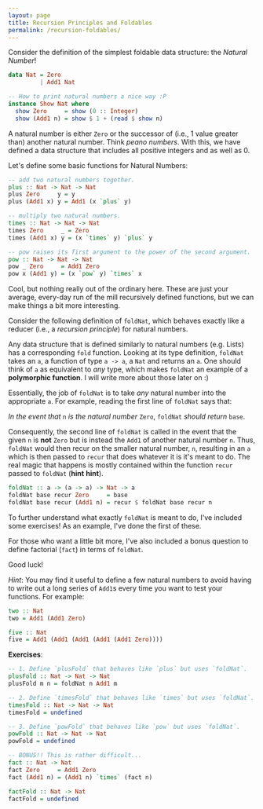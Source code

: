```yaml
---
layout: page
title: Recursion Principles and Foldables
permalink: /recursion-foldables/
---
```

Consider the definition of the simplest foldable data structure: the *Natural Number*!
```haskell
data Nat = Zero
         | Add1 Nat

-- How to print natural numbers a nice way :P
instance Show Nat where
  show Zero     = show (0 :: Integer)
  show (Add1 n) = show $ 1 + (read $ show n)
```

A natural number is either `Zero` or the successor of (i.e., 1 value greater than) another natural number. Think *peano numbers*. With this, we have defined a data structure that includes all positive integers and as well as 0.

Let's define some basic functions for Natural Numbers:
```haskell
-- add two natural numbers together.
plus :: Nat -> Nat -> Nat
plus Zero     y = y
plus (Add1 x) y = Add1 (x `plus` y)

-- multiply two natural numbers.
times :: Nat -> Nat -> Nat
times Zero     _ = Zero
times (Add1 x) y = (x `times` y) `plus` y

-- pow raises its first argument to the power of the second argument.
pow :: Nat -> Nat -> Nat
pow _ Zero     = Add1 Zero
pow x (Add1 y) = (x `pow` y) `times` x
```

Cool, but nothing really out of the ordinary here. These are just your average, every-day run of the mill recursively defined functions, but we can make things a bit more interesting.

Consider the following definition of `foldNat`, which behaves exactly like a reducer (i.e., a *recursion principle*) for natural numbers.

Any data structure that is defined similarly to natural numbers (e.g. Lists) has a corresponding `fold` function. Looking at its type definition, `foldNat` takes an `a`, a function of type `a -> a`, a `Nat` and returns an `a`. One should think of `a` as equivalent to *any* type, which makes `foldNat` an example of a **polymorphic function**. I will write more about those later on :)

Essentially, the job of `foldNat` is to take *any* natural number into the appropriate `a`. For example, reading the first line of `foldNat` says that:

*In the event that* `n` *is the natural number* `Zero`, `foldNat` *should return* `base`.

Consequently, the second line of `foldNat` is called in the event that the given `n` is **not** `Zero` but is instead the `Add1` of another natural number `n`. Thus, `foldNat` would then recur on the smaller natural number, `n`, resulting in an `a` which is then passed to `recur` that does whatever it is it's meant to do. The real magic that happens is mostly contained within the function `recur` passed to `foldNat` (**hint** **hint**).
```haskell
foldNat :: a -> (a -> a) -> Nat -> a
foldNat base recur Zero     = base
foldNat base recur (Add1 n) = recur $ foldNat base recur n
```
To further understand what exactly `foldNat` is meant to do, I've included some exercises! As an example, I've done the first of these.

For those who want a little bit more, I've also included a bonus question to define factorial (`fact`) in terms of `foldNat`.

Good luck!

*Hint*: You may find it useful to define a few natural numbers to avoid having to write out a long series of `Add1`s every time you want to test your functions. For example:

```haskell
two :: Nat
two = Add1 (Add1 Zero)

five :: Nat
five = Add1 (Add1 (Add1 (Add1 (Add1 Zero))))
```

**Exercises**:
```haskell
-- 1. Define `plusFold` that behaves like `plus` but uses `foldNat`.
plusFold :: Nat -> Nat -> Nat
plusFold m n = foldNat n Add1 m

-- 2. Define `timesFold` that behaves like `times` but uses `foldNat`.
timesFold :: Nat -> Nat -> Nat
timesFold = undefined

-- 3. Define `powFold` that behaves like `pow` but uses `foldNat`.
powFold :: Nat -> Nat -> Nat
powFold = undefined

-- BONUS!! This is rather difficult...
fact :: Nat -> Nat
fact Zero     = Add1 Zero
fact (Add1 n) = (Add1 n) `times` (fact n)

factFold :: Nat -> Nat
factFold = undefined
```
